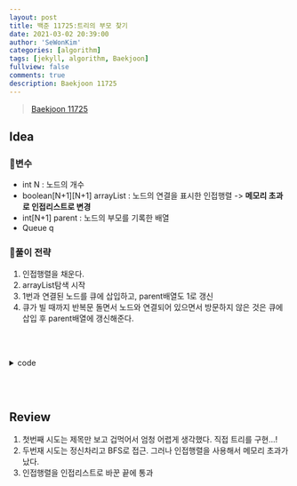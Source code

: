 ```yaml
---
layout: post
title: 백준 11725:트리의 부모 찾기
date: 2021-03-02 20:39:00
author: 'SeWonKim'
categories: [algorithm]
tags: [jekyll, algorithm, Baekjoon]
fullview: false
comments: true
description: Baekjoon 11725
---
```


> [Baekjoon 11725](https://www.acmicpc.net/problem/11725)

## Idea

### 🥚변수

- int N : 노드의 개수
- boolean[N+1][N+1] arrayList : 노드의 연결을 표시한 인접행렬 -> **메모리 초과로 인접리스트로 변경**
- int[N+1] parent : 노드의 부모를 기록한 배열
- Queue<Integer> q 

### 🍳풀이 전략

1. 인접행렬을 채운다.
2. arrayList탐색 시작
3. 1번과 연결된 노드를 큐에 삽입하고, parent배열도 1로 갱신
4. 큐가 빌 때까지 반복문 돌면서 노드와 연결되어 있으면서 방문하지 않은 것은 큐에 삽입 후 parent배열에 갱신해준다. 


&nbsp;  
&nbsp;


<details>
<summary>code</summary>
<div markdown="1">

```java

import java.io.*;
import java.util.*;

public class Main {

    public static void main(String[] args) throws Exception {
        BufferedReader br = new BufferedReader(new InputStreamReader(System.in));
        int N = Integer.parseInt(br.readLine());
        ArrayList<Integer> graph[] = new ArrayList[N+1];
        int[] parents = new int[N+1];

        for (int i = 0; i <= N; i++) {
            graph[i] = new ArrayList<Integer>();
        }

        // 인접 행렬 채우기
        for (int i = 0; i < N-1; i++) {
            StringTokenizer st = new StringTokenizer(br.readLine(), " ");
            int a = Integer.parseInt(st.nextToken());
            int b = Integer.parseInt(st.nextToken());
            graph[a].add(b);
            graph[b].add(a);
        }

        Arrays.fill(parents, -1);   // 방문체크하기 위해 초기화
        Queue<Integer> q = new LinkedList<Integer>();
        q.add(1);
        parents[1] = 0;
        while(!q.isEmpty()) {
            int now = q.poll();
            for (int i = 0; i < graph[now].size() ; i++) {
                int node = graph[now].get(i);
                if(parents[node] < 0) {
                    q.add(node);
                    parents[node] = now;
                }
            }
        }

        for (int i = 2; i <= N; i++) {
            System.out.println(parents[i]);
        }
    }
}


```

</div>
</details>

&nbsp;  
&nbsp;

## Review

1. 첫번째 시도는 제목만 보고 겁먹어서 엄청 어렵게 생각했다. 직접 트리를 구현...!
2. 두번재 시도는 정신차리고 BFS로 접근. 그러나 인접행렬을 사용해서 메모리 초과가 났다.
3. 인접행렬을 인접리스트로 바꾼 끝에 통과

&nbsp;  
&nbsp;
